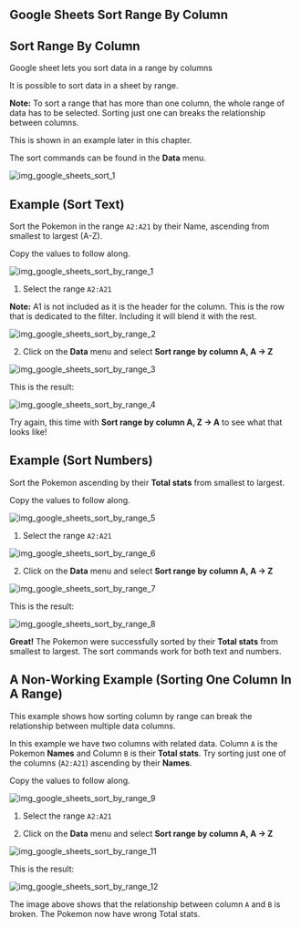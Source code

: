 Google Sheets Sort Range By Column
---



Sort Range By Column
---
Google sheet lets you sort data in a range by columns

It is possible to sort data in a sheet by range.

**Note:** To sort a range that has more than one column, the whole range of data has to be selected. Sorting just one can breaks the relationship between columns.

This is shown in an example later in this chapter.

The sort commands can be found in the **Data** menu.

![img_google_sheets_sort_1](https://user-images.githubusercontent.com/47166768/192151866-93c451d1-2ac5-49df-bcfa-82413df3dcd2.png)




Example (Sort Text)
---
Sort the Pokemon in the range `A2:A21` by their Name, ascending from smallest to largest (A-Z).

Copy the values to follow along.

![img_google_sheets_sort_by_range_1](https://user-images.githubusercontent.com/47166768/192152026-5867c43a-babf-4bde-9bd9-e870157cb471.png)

1. Select the range `A2:A21`


**Note:** A1 is not included as it is the header for the column. This is the row that is dedicated to the filter. Including it will blend it with the rest.

![img_google_sheets_sort_by_range_2](https://user-images.githubusercontent.com/47166768/192152100-7a528e2d-2bad-4dad-bb8c-7ebc199d2b8d.png)


2. Click on the **Data** menu and select **Sort range by column A, A → Z**

![img_google_sheets_sort_by_range_3](https://user-images.githubusercontent.com/47166768/192152129-ab3af1dc-b431-4ea6-b959-aba2b046aabc.png)


This is the result:

![img_google_sheets_sort_by_range_4](https://user-images.githubusercontent.com/47166768/192152136-2e82b836-ddc5-4bc7-9bff-1c8a8e0e0ad6.png)


Try again, this time with **Sort range by column A, Z → A** to see what that looks like!





Example (Sort Numbers)
---
Sort the Pokemon ascending by their **Total stats** from smallest to largest.

Copy the values to follow along.

![img_google_sheets_sort_by_range_5](https://user-images.githubusercontent.com/47166768/192152224-5e68d56c-816f-4989-9f34-3d1253e19c53.png)



1. Select the range `A2:A21`

![img_google_sheets_sort_by_range_6](https://user-images.githubusercontent.com/47166768/192152331-8e554698-f789-4080-af9d-b70e93f8aa33.png)


2. Click on the **Data** menu and select **Sort range by column A, A → Z**

![img_google_sheets_sort_by_range_7](https://user-images.githubusercontent.com/47166768/192152340-e21242c6-66f4-4ada-9c35-b2038e192e15.png)


This is the result:

![img_google_sheets_sort_by_range_8](https://user-images.githubusercontent.com/47166768/192152380-a9b7347b-f098-4ee8-8420-168bdb2cbd99.png)

**Great!** The Pokemon were successfully sorted by their **Total stats** from smallest to largest. The sort commands work for both text and numbers.

A Non-Working Example (Sorting One Column In A Range)
---
This example shows how sorting column by range can break the relationship between multiple data columns.

In this example we have two columns with related data. Column `A` is the Pokemon **Names** and Column `B` is their **Total stats**. Try sorting just one of the columns (`A2:A21`) ascending by their **Names**.

Copy the values to follow along.

![img_google_sheets_sort_by_range_9](https://user-images.githubusercontent.com/47166768/192152620-a6a16274-13d7-453a-b16a-e9a4b512cc6a.png)

1. Select the range `A2:A21`


2. Click on the **Data** menu and select **Sort range by column A, A → Z**

![img_google_sheets_sort_by_range_11](https://user-images.githubusercontent.com/47166768/192152688-a517d5f7-55a5-45b1-a08b-29ba925b4116.png)

This is the result:

![img_google_sheets_sort_by_range_12](https://user-images.githubusercontent.com/47166768/192152706-ab378a11-0ae7-4c78-90f0-9f5c37fc5e8f.png)

The image above shows that the relationship between column `A` and `B` is broken. The Pokemon now have wrong Total stats.







